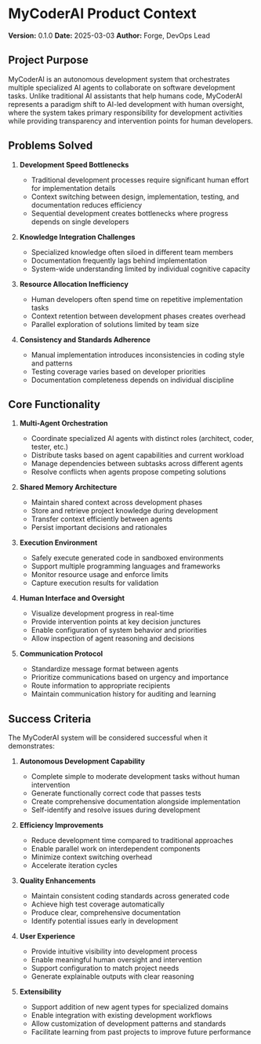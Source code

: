 # MyCoderAI Product Context
**Version:** 0.1.0
**Date:** 2025-03-03
**Author:** Forge, DevOps Lead

## Project Purpose

MyCoderAI is an autonomous development system that orchestrates multiple specialized AI agents to collaborate on software development tasks. Unlike traditional AI assistants that help humans code, MyCoderAI represents a paradigm shift to AI-led development with human oversight, where the system takes primary responsibility for development activities while providing transparency and intervention points for human developers.

## Problems Solved

1. **Development Speed Bottlenecks**
   - Traditional development processes require significant human effort for implementation details
   - Context switching between design, implementation, testing, and documentation reduces efficiency
   - Sequential development creates bottlenecks where progress depends on single developers

2. **Knowledge Integration Challenges**
   - Specialized knowledge often siloed in different team members
   - Documentation frequently lags behind implementation
   - System-wide understanding limited by individual cognitive capacity

3. **Resource Allocation Inefficiency**
   - Human developers often spend time on repetitive implementation tasks
   - Context retention between development phases creates overhead
   - Parallel exploration of solutions limited by team size

4. **Consistency and Standards Adherence**
   - Manual implementation introduces inconsistencies in coding style and patterns
   - Testing coverage varies based on developer priorities
   - Documentation completeness depends on individual discipline

## Core Functionality

1. **Multi-Agent Orchestration**
   - Coordinate specialized AI agents with distinct roles (architect, coder, tester, etc.)
   - Distribute tasks based on agent capabilities and current workload
   - Manage dependencies between subtasks across different agents
   - Resolve conflicts when agents propose competing solutions

2. **Shared Memory Architecture**
   - Maintain shared context across development phases
   - Store and retrieve project knowledge during development
   - Transfer context efficiently between agents
   - Persist important decisions and rationales

3. **Execution Environment**
   - Safely execute generated code in sandboxed environments
   - Support multiple programming languages and frameworks
   - Monitor resource usage and enforce limits
   - Capture execution results for validation

4. **Human Interface and Oversight**
   - Visualize development progress in real-time
   - Provide intervention points at key decision junctures
   - Enable configuration of system behavior and priorities
   - Allow inspection of agent reasoning and decisions

5. **Communication Protocol**
   - Standardize message format between agents
   - Prioritize communications based on urgency and importance
   - Route information to appropriate recipients
   - Maintain communication history for auditing and learning

## Success Criteria

The MyCoderAI system will be considered successful when it demonstrates:

1. **Autonomous Development Capability**
   - Complete simple to moderate development tasks without human intervention
   - Generate functionally correct code that passes tests
   - Create comprehensive documentation alongside implementation
   - Self-identify and resolve issues during development

2. **Efficiency Improvements**
   - Reduce development time compared to traditional approaches
   - Enable parallel work on interdependent components
   - Minimize context switching overhead
   - Accelerate iteration cycles

3. **Quality Enhancements**
   - Maintain consistent coding standards across generated code
   - Achieve high test coverage automatically
   - Produce clear, comprehensive documentation
   - Identify potential issues early in development

4. **User Experience**
   - Provide intuitive visibility into development process
   - Enable meaningful human oversight and intervention
   - Support configuration to match project needs
   - Generate explainable outputs with clear reasoning

5. **Extensibility**
   - Support addition of new agent types for specialized domains
   - Enable integration with existing development workflows
   - Allow customization of development patterns and standards
   - Facilitate learning from past projects to improve future performance
